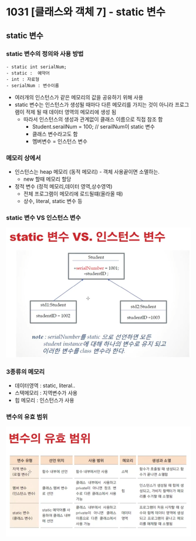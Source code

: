 # 1031 [클래스와 객체 7] - static 변수

## static 변수

### static 변수의 정의와 사용 방법

    - static int serialNum;
    - static :  예약어
    - int : 자료형
    - serialNum : 변수이름

- 여러개의 인스턴스가 같은 메모리의 값을 공유하기 위해 사용
- static 변수는 인스턴스가 생성될 때마다 다른 메모리를 가지는 것이 아니라 프로그램이 적제 될 때 데이터 영역의 메모리에 생성 됨
    - 따라서 인스턴스의 생성과 관계없이 클래스 이름으로 직접 참조 함
        - Student.serailNum = 100; // serailNum이 static 변수
        - 클래스 변수라고도 함
        - 멤버변수 = 인스턴스 변수

### 메모리 상에서

- 인스턴스는 heap 메모리 (동적 메모리) - 객체 사용끝이면 소멸하는.
    - new 할때 메모리 할당
- 정적 변수 (정적 메모리,데이터 영역,상수영역)
    - 전체 프로그램이 메모리에 로드될떄(올라올 때)
    - 상수, literal, static 변수 등

### static 변수 VS 인스턴스 변수

![img_14.png](img/img_14.png)

### 3종류의 메모리

- 데이터영역 : static, literal..
- 스택메모리 : 지역변수가 사용
- 힙 메모리 : 인스턴스가 사용

### 변수의 유효 범위

![img_15.png](img/img_15.png)

